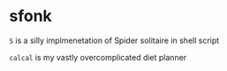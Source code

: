 # sfonk

`S` is a silly implmenetation of Spider solitaire in shell script

`calcal` is my vastly overcomplicated diet planner
